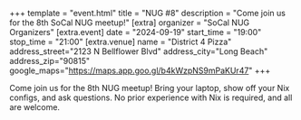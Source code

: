 +++
template = "event.html"
title = "NUG #8"
description = "Come join us for the 8th SoCal NUG meetup!"
[extra]
organizer = "SoCal NUG Organizers"
[extra.event]
date = "2024-09-19"
start_time = "19:00"
stop_time = "21:00"
[extra.venue]
name = "District 4 Pizza"
address_street="2123 N Bellflower Blvd"
address_city="Long Beach"
address_zip="90815"
google_maps="https://maps.app.goo.gl/b4kWzpNS9mPaKUr47"
+++

Come join us for the 8th NUG meetup!
Bring your laptop, show off your Nix configs, and ask questions.
No prior experience with Nix is required, and all are welcome.
